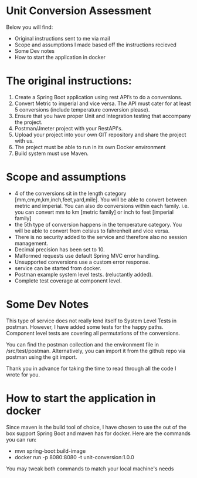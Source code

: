 # Unit Conversion Assessment
Below you will find:
* Original instructions sent to me via mail
* Scope and assumptions I made based off the instructions recieved
* Some Dev notes
* How to start the application in docker

# The original instructions: 
1. Create a Spring Boot application using rest API’s to do a conversions.
2. Convert Metric to imperial and vice versa. The API must cater for at least 5 conversions (include temperature conversion please).
3. Ensure that you have proper Unit and Integration testing that accompany the project.
4. Postman/Jmeter project with your RestAPI's.
5. Upload your project into your own GIT repository and share the project with us.
6. The project must be able to run in its own Docker environment
7. Build system must use Maven.

# Scope and assumptions
* 4 of the conversions sit in the length category [mm,cm,m,km,inch,feet,yard,mile]. You will be
able to convert between metric and imperial. You can also do conversions within each family.
i.e. you can convert mm to km [metric family] or inch to feet [imperial family]
* the 5th type of conversion happens in the temperature category. You will be able to convert
from celsius to fahrenheit and vice versa.
* There is no security added to the service and therefore also no session management.
* Decimal precision has been set to 10.
* Malformed requests use default Spring MVC error handling.
* Unsupported conversions use a custom error response.
* service can be started from docker.  
* Postman example system level tests. (reluctantly added).
* Complete test coverage at component level.

# Some Dev Notes
This type of service does not really lend itself to System Level Tests in postman. However, I have
added some tests for the happy paths. Component level tests are covering all permutations of
the conversions.

You can find the postman collection and the environment file in /src/test/postman.
Alternatively, you can import it from the github repo via postman using the git import.

Thank you in advance for taking the time to read through all the code I wrote for you.

# How to start the application in docker
Since maven is the build tool of choice, I have chosen to use the out of the box support
Spring Boot and maven has for docker. Here are the commands you can run:

* mvn spring-boot:build-image 
* docker run -p 8080:8080 -t unit-conversion:1.0.0

You may tweak both commands to match your local machine's needs
